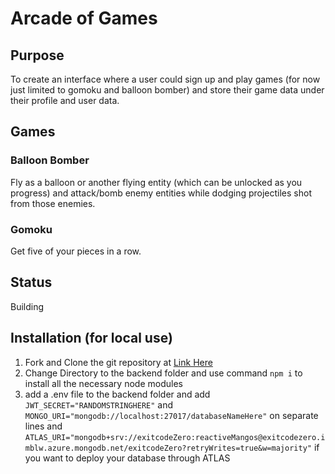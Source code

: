 # Arcade of Games

## Purpose
To create an interface where a user could sign up and play games (for now just limited to gomoku and balloon bomber) and store their game data under their profile and user data.

## Games
### Balloon Bomber
Fly as a balloon or another flying entity (which can be unlocked as you progress) and attack/bomb enemy entities while dodging projectiles shot from those enemies.

### Gomoku
Get five of your pieces in a row.

## Status
Building

## Installation (for local use)
1. Fork and Clone the git repository at [Link Here](https://github.com/imjchiang/balloon-bomber-refreshed)
2. Change Directory to the backend folder and use command ```npm i``` to install all the necessary node modules
3. add a .env file to the backend folder and add ```JWT_SECRET="RANDOMSTRINGHERE"``` and ```MONGO_URI="mongodb://localhost:27017/databaseNameHere"``` on separate lines and ```ATLAS_URI="mongodb+srv://exitcodeZero:reactiveMangos@exitcodezero.imblw.azure.mongodb.net/exitcodeZero?retryWrites=true&w=majority"``` if you want to deploy your database through ATLAS
